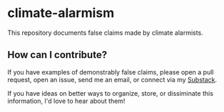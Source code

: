 # climate-alarmism

This repository documents false claims made by climate alarmists.

## How can I contribute?

If you have examples of demonstrably false claims, please open a pull request,
open an issue, send me an email, or connect via my [Substack](https://debunkingthedebunkers.substack.com/).

If you have ideas on better ways to organize, store, or dissiminate this information,
I'd love to hear about them!
